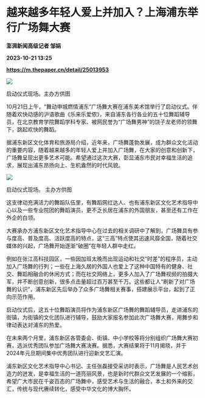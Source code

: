 # 越来越多年轻人爱上并加入？上海浦东举行广场舞大赛
**澎湃新闻高级记者 邹娟**

**2023-10-21 13:25**

**https://m.thepaper.cn/detail/25013953**

![](https://imagecloud.thepaper.cn/thepaper/image/275/79/251.jpg)

启动仪式现场。主办方供图

10月21日上午，“舞动申城燃情浦东”广场舞大赛在浦东美术馆举行了启动仪式。伴随着欢快动感的沪语歌曲《乐来乐爱侬》，来自浦东各行各业的五十位舞蹈辅导员，在北京教育学院舞蹈学科专家、被网民誉为“广场舞男神”的饶子龙老师的领舞下，跳起欢快的舞蹈。

据浦东新区文化体育和旅游局介绍，近年来，广场舞蓬勃发展，成为群众文化活动的重要内容，随着越来越多的年轻人爱上并加入广场舞，在大家的创意和创新下，广场舞呈现出更多艺术可能。希望通过这次大赛，彰显浦东市民对幸福生活的追求，展现出浦东昂扬向上、生机盎然的时代风貌。

![](https://imagecloud.thepaper.cn/thepaper/image/275/79/253.jpg)

启动仪式现场。 主办方供图

这支律动充满活力的舞蹈队伍里，有舞蹈网红达人、也有浦东新区文化艺术指导中心以及一些专业院团的舞蹈演员，更不乏长居在浦东的外国朋友，甚至还有工作在外企的白领。

大赛承办方浦东新区文化艺术指导中心在过去的相关调研中了解到，广场舞具有参与度高、普及度高、活跃度高的特点，这“三高”特点使其迅速风靡全国，随着社交媒体的兴起，广场舞开始逐渐“破圈”在年轻人群中走红。

例如在张江高科技园区，一些因加班太晚而出现运动和社交“时差”的程序员，主动加入广场舞的行列；一些在上海久居的外国人也爱上了这种中国特有的健身、社交、舞蹈相融合的休闲方式；而在社交网络上，更多人加入了广场舞视频的拍摄大军，并不断创意创新，很多点击量超过百万甚至千万。这些都让人“刷新了对广场舞的认识”，浦东新区先后举办了众多广场舞相关赛事，搭建展示平台，起到了正向示范作用。

启动仪式后，这五十位舞蹈演员将作为浦东新区广场舞的舞蹈辅导员，走进浦东的街镇，为街镇的文化团队进行辅导，鼓励大家报名参加此次广场舞大赛，用舞步和律动表达对浦东的热爱。

在未来两个月里，浦东新区各管委会、街镇、中小学校等将分别组织广场舞大赛初赛，选派优秀团队参加广场舞大赛决赛。据悉，大赛结果将于11月揭晓，并于2024年元旦期间集中优秀团队进行迎新文艺汇演。

浦东新区文化艺术指导中心书记、主任张磊接受采访时表示，广场舞是人民艺术创造力的迸发，是幸福生活的一道亮丽风景，也是新时代群众文艺发展的一个缩影，希望广大市民在千姿百态的广场舞中，感受艺术与生活的融合，本土和外来的交汇，传统与现代赓续转化，感受中华文化的博大胸怀。